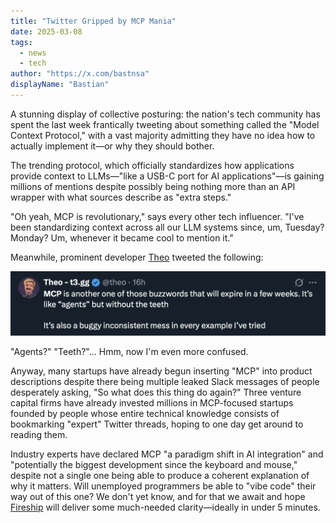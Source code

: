 ```yaml
---
title: "Twitter Gripped by MCP Mania"
date: 2025-03-08
tags:
  - news
  - tech
author: "https://x.com/bastnsa"
displayName: "Bastian"
---
```


A stunning display of collective posturing: the nation's tech community has spent the last week frantically tweeting about something called the "Model Context Protocol," with a vast majority admitting they have no idea how to actually implement it—or why they should bother.

The trending protocol, which officially standardizes how applications provide context to LLMs—"like a USB-C port for AI applications"—is gaining millions of mentions despite possibly being nothing more than an API wrapper with what sources describe as "extra steps."

"Oh yeah, MCP is revolutionary," says every other tech influencer. "I've been standardizing context across all our LLM systems since, um, Tuesday? Monday? Um, whenever it became cool to mention it."

Meanwhile, prominent developer [Theo](https://x.com/theo) tweeted the following:

![Theo's Tweet](theo.png)

"Agents?" "Teeth?"... Hmm, now I'm even more confused.

Anyway, many startups have already begun inserting "MCP" into product descriptions despite there being multiple leaked Slack messages of people desperately asking, "So what does this thing do again?" Three venture capital firms have already invested millions in MCP-focused startups founded by people whose entire technical knowledge consists of bookmarking "expert" Twitter threads, hoping to one day get around to reading them.

Industry experts have declared MCP "a paradigm shift in AI integration" and "potentially the biggest development since the keyboard and mouse," despite not a single one being able to produce a coherent explanation of why it matters. Will unemployed programmers be able to "vibe code" their way out of this one? We don't yet know, and for that we await and hope [Fireship](https://www.youtube.com/@Fireship/videos) will deliver some much-needed clarity—ideally in under 5 minutes.
